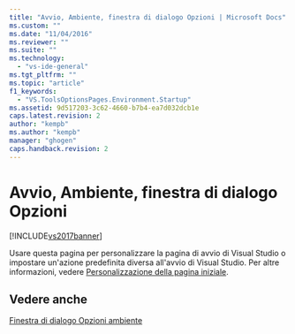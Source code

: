 ```yaml
---
title: "Avvio, Ambiente, finestra di dialogo Opzioni | Microsoft Docs"
ms.custom: ""
ms.date: "11/04/2016"
ms.reviewer: ""
ms.suite: ""
ms.technology: 
  - "vs-ide-general"
ms.tgt_pltfrm: ""
ms.topic: "article"
f1_keywords: 
  - "VS.ToolsOptionsPages.Environment.Startup"
ms.assetid: 9d517203-3c62-4660-b7b4-ea7d032dcb1e
caps.latest.revision: 2
author: "kempb"
ms.author: "kempb"
manager: "ghogen"
caps.handback.revision: 2
---
```

# Avvio, Ambiente, finestra di dialogo Opzioni
[!INCLUDE[vs2017banner](../../code-quality/includes/vs2017banner.md)]

Usare questa pagina per personalizzare la pagina di avvio di Visual Studio o impostare un'azione predefinita diversa all'avvio di Visual Studio.  Per altre informazioni, vedere [Personalizzazione della pagina iniziale](../../ide/customizing-the-start-page-for-visual-studio.md).  
  
## Vedere anche  
 [Finestra di dialogo Opzioni ambiente](../../ide/reference/environment-options-dialog-box.md)